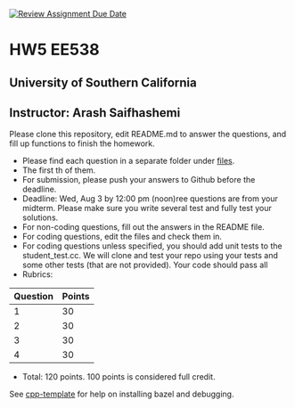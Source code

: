 [![Review Assignment Due Date](https://classroom.github.com/assets/deadline-readme-button-22041afd0340ce965d47ae6ef1cefeee28c7c493a6346c4f15d667ab976d596c.svg)](https://classroom.github.com/a/BzZZWyTY)

# HW5 EE538
## University of Southern California
## Instructor: Arash Saifhashemi

Please clone this repository, edit README.md to answer the questions, and fill up functions to finish the homework.

- Please find each question in a separate folder under [files](/files).
- The first th of them.
- For submission, please push your answers to Github before the deadline.
- Deadline: Wed, Aug 3 by 12:00 pm (noon)ree questions are from your midterm. Please make sure you write several test and fully test your solutions.
- For non-coding questions, fill out the answers in the README file.
- For coding questions, edit the files and check them in.
- For coding questions unless specified, you should add unit tests to the student_test.cc.
  We will clone and test your repo using your tests and some other tests (that are not provided). Your code should pass all
- Rubrics:
  
| Question | Points |
| -- | -- |
| 1  | 30 |
| 2  | 30 |
| 3  | 30 |
| 4  | 30 |


- Total: 120 points. 100 points is considered full credit.


See [cpp-template](https://github.com/ourarash/cpp-template) for help on installing bazel and debugging.
